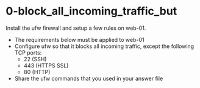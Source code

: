 # 0-block_all_incoming_traffic_but
Install the ufw firewall and setup a few rules on web-01.
- The requirements below must be applied to web-01
- Configure ufw so that it blocks all incoming traffic, except the following TCP ports:
  - 22 (SSH)
  - 443 (HTTPS SSL)
  - 80 (HTTP)
- Share the ufw commands that you used in your answer file
